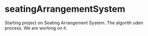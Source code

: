 # seatingArrangementSystem
Starting project on Seating Arrangement System.
The algorith uden process.
We are working on it.
